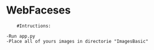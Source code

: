 # WebFaceses
        #Intructions:

    -Run app.py
    -Place all of yours images in directorie "ImagesBasic"